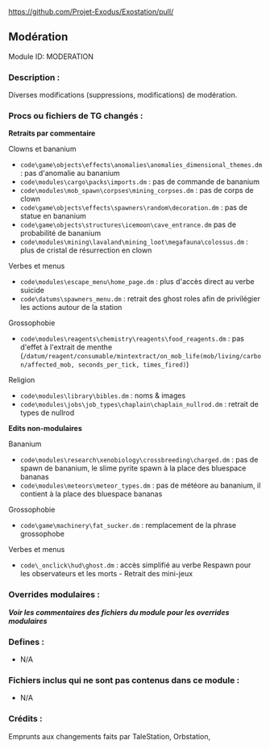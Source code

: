https://github.com/Projet-Exodus/Exostation/pull/

## Modération

Module ID: MODERATION

### Description :

Diverses modifications (suppressions, modifications) de modération.

### Procs ou fichiers de TG changés :

**Retraits par commentaire**

Clowns et bananium

- `code\game\objects\effects\anomalies\anomalies_dimensional_themes.dm` : pas d'anomalie au bananium
- `code\modules\cargo\packs\imports.dm` : pas de commande de bananium
- `code\modules\mob_spawn\corpses\mining_corpses.dm` : pas de corps de clown
- `code\game\objects\effects\spawners\random\decoration.dm` : pas de statue en bananium
- `code\game\objects\structures\icemoon\cave_entrance.dm` pas de probabilité de bananium
- `code\modules\mining\lavaland\mining_loot\megafauna\colossus.dm` : plus de cristal de résurrection en clown

Verbes et menus

- `code\modules\escape_menu\home_page.dm` : plus d'accès direct au verbe suicide
- `code\datums\spawners_menu.dm` : retrait des ghost roles afin de privilégier les actions autour de la station

Grossophobie

- `code\modules\reagents\chemistry\reagents\food_reagents.dm` : pas d'effet à l'extrait de menthe (`/datum/reagent/consumable/mintextract/on_mob_life(mob/living/carbon/affected_mob, seconds_per_tick, times_fired)`)

Religion

- `code\modules\library\bibles.dm` : noms & images
- `code\modules\jobs\job_types\chaplain\chaplain_nullrod.dm` : retrait de types de nullrod

**Edits non-modulaires**

Bananium

- `code\modules\research\xenobiology\crossbreeding\charged.dm` : pas de spawn de bananium, le slime pyrite spawn à la place des bluespace bananas
- `code\modules\meteors\meteor_types.dm` : pas de météore au bananium, il contient à la place des bluespace bananas

Grossophobie

- `code\game\machinery\fat_sucker.dm` : remplacement de la phrase grossophobe

Verbes et menus

- `code\_onclick\hud\ghost.dm` : accès simplifié au verbe Respawn pour les observateurs et les morts - Retrait des mini-jeux

### Overrides modulaires :

**_Voir les commentaires des fichiers du module pour les overrides modulaires_**

### Defines :

- N/A

### Fichiers inclus qui ne sont pas contenus dans ce module :

- N/A

### Crédits :

Emprunts aux changements faits par TaleStation, Orbstation,
